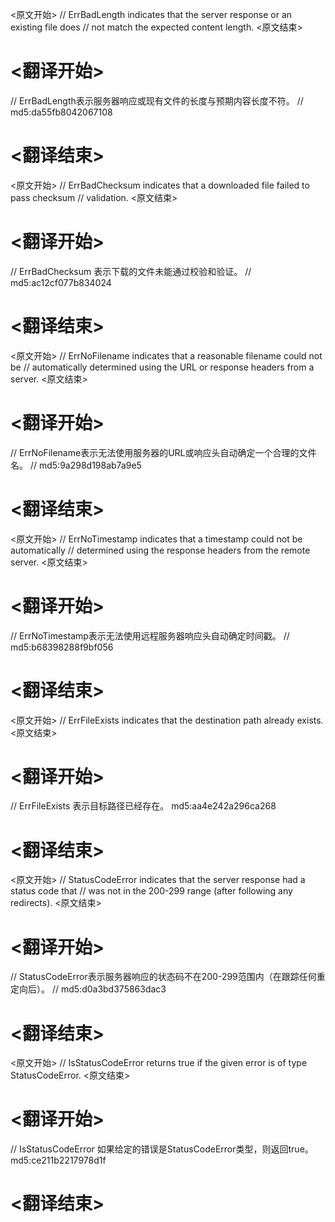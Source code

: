 
<原文开始>
	// ErrBadLength indicates that the server response or an existing file does
	// not match the expected content length.
<原文结束>

# <翻译开始>
// ErrBadLength表示服务器响应或现有文件的长度与预期内容长度不符。
// md5:da55fb8042067108
# <翻译结束>


<原文开始>
	// ErrBadChecksum indicates that a downloaded file failed to pass checksum
	// validation.
<原文结束>

# <翻译开始>
// ErrBadChecksum 表示下载的文件未能通过校验和验证。
// md5:ac12cf077b834024
# <翻译结束>


<原文开始>
	// ErrNoFilename indicates that a reasonable filename could not be
	// automatically determined using the URL or response headers from a server.
<原文结束>

# <翻译开始>
// ErrNoFilename表示无法使用服务器的URL或响应头自动确定一个合理的文件名。
// md5:9a298d198ab7a9e5
# <翻译结束>


<原文开始>
	// ErrNoTimestamp indicates that a timestamp could not be automatically
	// determined using the response headers from the remote server.
<原文结束>

# <翻译开始>
// ErrNoTimestamp表示无法使用远程服务器响应头自动确定时间戳。
// md5:b68398288f9bf056
# <翻译结束>


<原文开始>
// ErrFileExists indicates that the destination path already exists.
<原文结束>

# <翻译开始>
// ErrFileExists 表示目标路径已经存在。 md5:aa4e242a296ca268
# <翻译结束>


<原文开始>
// StatusCodeError indicates that the server response had a status code that
// was not in the 200-299 range (after following any redirects).
<原文结束>

# <翻译开始>
// StatusCodeError表示服务器响应的状态码不在200-299范围内（在跟踪任何重定向后）。
// md5:d0a3bd375863dac3
# <翻译结束>


<原文开始>
// IsStatusCodeError returns true if the given error is of type StatusCodeError.
<原文结束>

# <翻译开始>
// IsStatusCodeError 如果给定的错误是StatusCodeError类型，则返回true。 md5:ce211b2217978d1f
# <翻译结束>


